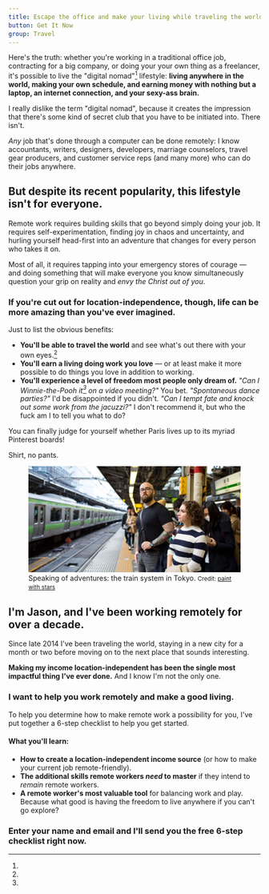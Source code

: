 ```yaml
---
title: Escape the office and make your living while traveling the world.
button: Get It Now
group: Travel
---
```


Here's the truth: whether you're working in a traditional office job, contracting for a big company, or doing your your own thing as a freelancer, it's possible to live the "digital nomad"[^dn] lifestyle: **living anywhere in the world, making your own schedule, and earning money with nothing but a laptop, an internet connection, and your sexy-ass brain.**

[^dn]:
  I really dislike the term "digital nomad", because it creates the impression that there's some kind of secret club that you have to be initiated into. There isn't.

_Any_ job that's done through a computer can be done remotely: I know accountants, writers, designers, developers, marriage counselors, travel gear producers, and customer service reps (and many more) who can do their jobs anywhere.

## But despite its recent popularity, this lifestyle isn't for everyone. 

Remote work requires building skills that go beyond simply doing your job. It requires self-experimentation, finding joy in chaos and uncertainty, and hurling yourself head-first into an adventure that changes for every person who takes it on.

Most of all, it requires tapping into your emergency stores of courage — and doing something that will make everyone you know simultaneously question your grip on reality and _envy the Christ out of you_.

### If you're cut out for location-independence, though, life can be more amazing than you've ever imagined.

Just to list the obvious benefits:

- **You'll be able to travel the world** and see what's out there with your own eyes.[^pinterest]
- **You'll earn a living doing work you love** — or at least make it more possible to do things you love in addition to working.
- **You'll experience a level of freedom most people only dream of.** _"Can I Winnie-the-Pooh it[^wtp] on a video meeting?"_ You bet. _"Spontaneous dance parties?"_ I'd be disappointed if you didn't. _"Can I tempt fate and knock out some work from the jacuzzi?"_ I don't recommend it, but who the fuck am I to tell you what to do?

[^pinterest]:
  You can finally judge for yourself whether Paris lives up to its myriad Pinterest boards!

[^wtp]:
  Shirt, no pants.

<figure class="figure figure--center">
  <img
    src="./images/jason-lengstorf-in-tokyo.jpg"
    alt="Jason Lengstorf in Tokyo"
  />
  <figcaption class="figure__caption">
    Speaking of adventures: the train system in Tokyo.
    <small class="figure__attribution">
      Credit: 
      <a class="figure__attribution-link" 
         href="http://www.paintwithstars.com/">
        paint with stars
      </a>
    </small>
  </figcaption>
</figure>


## I'm Jason, and I've been working remotely for over a decade.

Since late 2014 I've been traveling the world, staying in a new city for a month or two before moving on to the next place that sounds interesting.

**Making my income location-independent has been the single most impactful thing I've ever done.** And I know I'm not the only one.

### I want to help you work remotely and make a good living. 

To help you determine how to make remote work a possibility for you, I've put together a 6-step checklist to help you get started.

#### What you'll learn:

- **How to create a location-independent income source** (or how to make your current job remote-friendly).
- **The additional skills remote workers _need_ to master** if they intend to _remain_ remote workers.
- **A remote worker's most valuable tool** for balancing work and play. Because what good is having the freedom to live anywhere if you can't go explore?

### Enter your name and email and I'll send you the free 6-step checklist right now.
